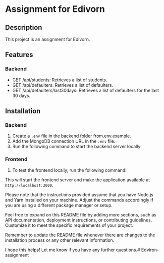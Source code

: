 # Assignment for Edivorn

## Description

This project is an assignment for Edivorn.

## Features

### Backend

- GET /api/students: Retrieves a list of students.
- GET /api/defaulters: Retrieves a list of defaulters.
- GET /api/defaulters/last30days: Retrieves a list of defaulters for the last 30 days.

## Installation

### Backend

1. Create a `.env` file in the backend folder from.env.example.
2. Add the MongoDB connection URL in the `.env` file.
3. Run the following command to start the backend server locally:


### Frontend

1. To test the frontend locally, run the following command:

This will start the frontend server and make the application available at `http://localhost:3000`.

Please note that the instructions provided assume that you have Node.js and Yarn installed on your machine. Adjust the commands accordingly if you are using a different package manager or setup.

Feel free to expand on this README file by adding more sections, such as API documentation, deployment instructions, or contributing guidelines. Customize it to meet the specific requirements of your project.

Remember to update the README file whenever there are changes to the installation process or any other relevant information.

I hope this helps! Let me know if you have any further questions.#   E d v i r o n - a s s i g n m e n t  
 